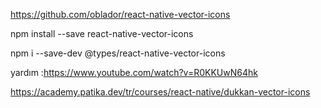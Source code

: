 https://github.com/oblador/react-native-vector-icons

npm install --save react-native-vector-icons

npm i --save-dev @types/react-native-vector-icons

yardım :https://www.youtube.com/watch?v=R0KKUwN64hk

https://academy.patika.dev/tr/courses/react-native/dukkan-vector-icons